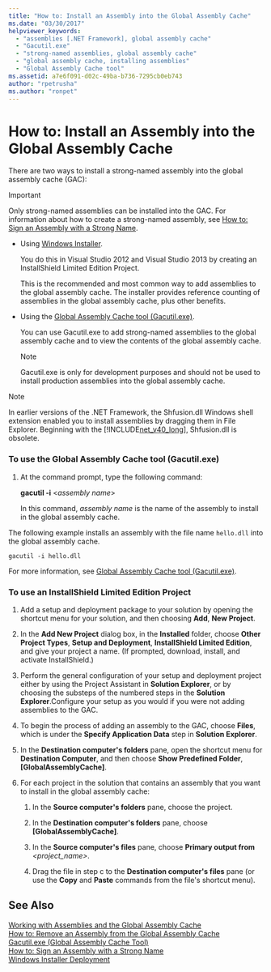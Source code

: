 ```yaml
---
title: "How to: Install an Assembly into the Global Assembly Cache"
ms.date: "03/30/2017"
helpviewer_keywords: 
  - "assemblies [.NET Framework], global assembly cache"
  - "Gacutil.exe"
  - "strong-named assemblies, global assembly cache"
  - "global assembly cache, installing assemblies"
  - "Global Assembly Cache tool"
ms.assetid: a7e6f091-d02c-49ba-b736-7295cb0eb743
author: "rpetrusha"
ms.author: "ronpet"
---
```

# How to: Install an Assembly into the Global Assembly Cache
There are two ways to install a strong-named assembly into the global assembly cache (GAC):  
  
> [!IMPORTANT]
>  Only strong-named assemblies can be installed into the GAC. For information about how to create a strong-named assembly, see [How to: Sign an Assembly with a Strong Name](../../../docs/framework/app-domains/how-to-sign-an-assembly-with-a-strong-name.md).  
  
-   Using [Windows Installer](/windows/desktop/Msi/windows-installer-portal).  
  
     You do this in Visual Studio 2012 and Visual Studio 2013 by creating an InstallShield Limited Edition Project.  
  
     This is the recommended and most common way to add assemblies to the global assembly cache. The installer provides reference counting of assemblies in the global assembly cache, plus other benefits.  
  
-   Using the [Global Assembly Cache tool (Gacutil.exe)](../../../docs/framework/tools/gacutil-exe-gac-tool.md).  
  
     You can use Gacutil.exe to add strong-named assemblies to the global assembly cache and to view the contents of the global assembly cache.  
  
    > [!NOTE]
    >  Gacutil.exe is only for development purposes and should not be used to install production assemblies into the global assembly cache.  
  
> [!NOTE]
>  In earlier versions of the .NET Framework, the Shfusion.dll Windows shell extension enabled you to install assemblies by dragging them in File Explorer. Beginning with the [!INCLUDE[net_v40_long](../../../includes/net-v40-long-md.md)], Shfusion.dll is obsolete.  
  
### To use the Global Assembly Cache tool (Gacutil.exe)  
  
1.  At the command prompt, type the following command:  
  
     **gacutil -i** \<*assembly name*>  
  
     In this command, *assembly name* is the name of the assembly to install in the global assembly cache.  
  
 The following example installs an assembly with the file name `hello.dll` into the global assembly cache.  
  
```  
gacutil -i hello.dll  
```  
  
 For more information, see [Global Assembly Cache tool (Gacutil.exe)](../../../docs/framework/tools/gacutil-exe-gac-tool.md).  
  
### To use an InstallShield Limited Edition Project  
  
1.  Add a setup and deployment package to your solution by opening the shortcut menu for your solution, and then choosing **Add**, **New Project**.  
  
2.  In the **Add New Project** dialog box, in the **Installed** folder, choose **Other Project Types**,  **Setup and Deployment**, **InstallShield Limited Edition**, and give your project a name. (If prompted, download, install, and activate InstallShield.)  
  
3.  Perform the general configuration of your setup and deployment project either by using the Project Assistant in **Solution Explorer**, or by choosing the substeps of the numbered steps in the **Solution Explorer**.Configure your setup as you would if you were not adding assemblies to the GAC.  
  
4.  To begin the process of adding an assembly to the GAC, choose **Files**, which is under the **Specify Application Data** step in **Solution Explorer**.  
  
5.  In the **Destination computer's folders** pane, open the shortcut menu for **Destination Computer**, and then choose **Show Predefined Folder**, **[GlobalAssemblyCache]**.  
  
6.  For each project in the solution that contains an assembly that you want to install in the global assembly cache:  
  
    1.  In the **Source computer's folders** pane, choose the project.  
  
    2.  In the **Destination computer's folders** pane, choose **[GlobalAssemblyCache]**.  
  
    3.  In the **Source computer's files** pane, choose **Primary output from** *<project_name>*.  
  
    4.  Drag the file in step c to the **Destination computer's files** pane (or use the **Copy** and **Paste** commands from the file's shortcut menu).  
  
## See Also  
 [Working with Assemblies and the Global Assembly Cache](../../../docs/framework/app-domains/working-with-assemblies-and-the-gac.md)  
 [How to: Remove an Assembly from the Global Assembly Cache](../../../docs/framework/app-domains/how-to-remove-an-assembly-from-the-gac.md)  
 [Gacutil.exe (Global Assembly Cache Tool)](../../../docs/framework/tools/gacutil-exe-gac-tool.md)  
 [How to: Sign an Assembly with a Strong Name](../../../docs/framework/app-domains/how-to-sign-an-assembly-with-a-strong-name.md)  
 [Windows Installer Deployment](http://msdn.microsoft.com/library/121be21b-b916-43e2-8f10-8b080516d2a0)
